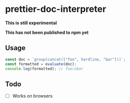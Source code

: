 # prettier-doc-interpreter

**This is still experimental**

**This has not been published to npm yet**

## Usage

```js
const doc = `group(concat(["foo", hardline, "bar"]))`;
const formatted = evaluate(doc);
console.log(formatted); // foo\nbar
```

## Todo

- [ ] Works on browsers
